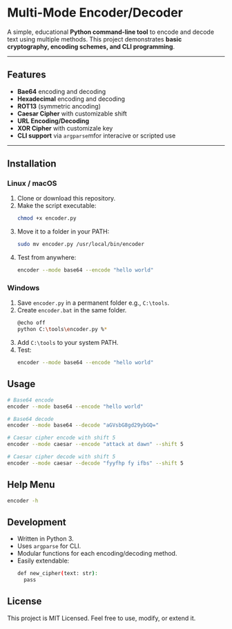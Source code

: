 # Multi-Mode Encoder/Decoder

A simple, educational **Python command-line tool** to encode and decode text using multiple methods. This project demonstrates **basic cryptography, encoding schemes, and CLI programming**.

---

## Features

- **Bae64** encoding and decoding
- **Hexadecimal** encoding and decoding
- **ROT13** (symmetric ancoding)
- **Caesar Cipher** with customizable shift
- **URL Encoding/Decoding**
- **XOR Cipher** with customizale key
- **CLI support** via `argparse`mfor interacive or scripted use

---

## Installation

### Linux / macOS

1. Clone or download this repository.
2. Make the script executable:
   ```bash
   chmod +x encoder.py
3. Move it to a folder in your PATH:
   ```bash
   sudo mv encoder.py /usr/local/bin/encoder
4. Test from anywhere:
   ```bash
   encoder --mode base64 --encode "hello world"

### Windows

1. Save `encoder.py` in a permanent folder e.g., `C:\tools`.
2. Create `encoder.bat` in the same folder.
   ```bash
   @echo off
   python C:\tools\encoder.py %*
3. Add `C:\tools` to your system PATH.
4. Test:
   ```bash
   encoder --mode base64 --encode "hello world"

## Usage

```bash
# Base64 encode
encoder --mode base64 --encode "hello world"

# Base64 decode
encoder --mode base64 --decode "aGVsbG8gd29ybGQ="

# Caesar cipher encode with shift 5
encoder --mode caesar --encode "attack at dawn" --shift 5

# Caesar cipher decode with shift 5
encoder --mode caesar --decode "fyyfhp fy ifbs" --shift 5
```

## Help Menu
```bash
encoder -h
```

## Development

- Written in Python 3.
- Uses `argparse` for CLI.
- Modular functions for each encoding/decoding method.
- Easily extendable:
  ```bash
  def new_cipher(text: str):
    pass

## License

This project is MIT Licensed. Feel free to use, modify, or extend it.